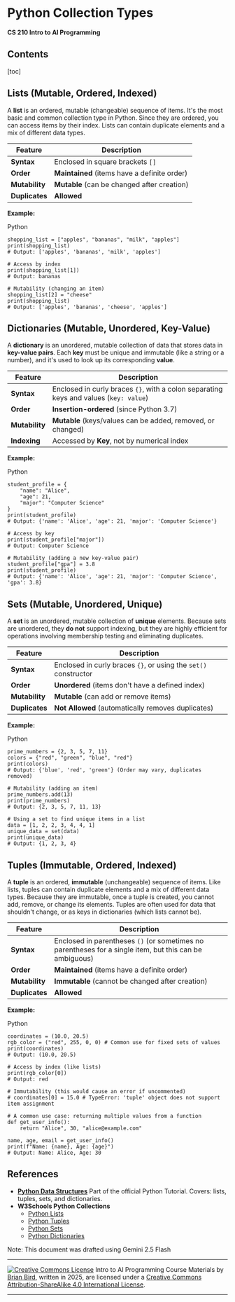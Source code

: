 <h1>Python Collection Types</h1>

**CS 210 Intro to AI Programming**

<h2>Contents</h2>

[toc]

## Lists (Mutable, Ordered, Indexed)

A **list** is an ordered, mutable (changeable) sequence of items. It's the most basic and common collection type in Python. Since they are ordered, you can access items by their index. Lists can contain duplicate elements and a mix of different data types.

| Feature        | Description                                  |
| -------------- | -------------------------------------------- |
| **Syntax**     | Enclosed in square brackets `[]`             |
| **Order**      | **Maintained** (items have a definite order) |
| **Mutability** | **Mutable** (can be changed after creation)  |
| **Duplicates** | **Allowed**                                  |

**Example:**

Python

```
shopping_list = ["apples", "bananas", "milk", "apples"]
print(shopping_list)
# Output: ['apples', 'bananas', 'milk', 'apples']

# Access by index
print(shopping_list[1])
# Output: bananas

# Mutability (changing an item)
shopping_list[2] = "cheese"
print(shopping_list)
# Output: ['apples', 'bananas', 'cheese', 'apples']
```



## Dictionaries (Mutable, Unordered, Key-Value)

A **dictionary** is an unordered, mutable collection of data that stores data in **key-value pairs**. Each **key** must be unique and immutable (like a string or a number), and it's used to look up its corresponding **value**.

| Feature        | Description                                                  |
| -------------- | ------------------------------------------------------------ |
| **Syntax**     | Enclosed in curly braces `{}`, with a colon separating keys and values (`key: value`) |
| **Order**      | **Insertion-ordered** (since Python 3.7)                     |
| **Mutability** | **Mutable** (keys/values can be added, removed, or changed)  |
| **Indexing**   | Accessed by **Key**, not by numerical index                  |

**Example:**

Python

```
student_profile = {
    "name": "Alice",
    "age": 21,
    "major": "Computer Science"
}
print(student_profile)
# Output: {'name': 'Alice', 'age': 21, 'major': 'Computer Science'}

# Access by key
print(student_profile["major"])
# Output: Computer Science

# Mutability (adding a new key-value pair)
student_profile["gpa"] = 3.8
print(student_profile)
# Output: {'name': 'Alice', 'age': 21, 'major': 'Computer Science', 'gpa': 3.8}
```



## Sets (Mutable, Unordered, Unique)

A **set** is an unordered, mutable collection of **unique** elements. Because sets are unordered, they **do not** support indexing, but they are highly efficient for operations involving membership testing and eliminating duplicates.

| Feature        | Description                                                  |
| -------------- | ------------------------------------------------------------ |
| **Syntax**     | Enclosed in curly braces `{}`, or using the `set()` constructor |
| **Order**      | **Unordered** (items don't have a defined index)             |
| **Mutability** | **Mutable** (can add or remove items)                        |
| **Duplicates** | **Not Allowed** (automatically removes duplicates)           |

**Example:**

Python

```
prime_numbers = {2, 3, 5, 7, 11}
colors = {"red", "green", "blue", "red"}
print(colors)
# Output: {'blue', 'red', 'green'} (Order may vary, duplicates removed)

# Mutability (adding an item)
prime_numbers.add(13)
print(prime_numbers)
# Output: {2, 3, 5, 7, 11, 13}

# Using a set to find unique items in a list
data = [1, 2, 2, 3, 4, 4, 1]
unique_data = set(data)
print(unique_data)
# Output: {1, 2, 3, 4}
```



## Tuples (Immutable, Ordered, Indexed)

A **tuple** is an ordered, **immutable** (unchangeable) sequence of items. Like lists, tuples can contain duplicate elements and a mix of different data types. Because they are immutable, once a tuple is created, you cannot add, remove, or change its elements. Tuples are often used for data that shouldn't change, or as keys in dictionaries (which lists cannot be).

| Feature        | Description                                                  |
| -------------- | ------------------------------------------------------------ |
| **Syntax**     | Enclosed in parentheses `()` (or sometimes no parentheses for a single item, but this can be ambiguous) |
| **Order**      | **Maintained** (items have a definite order)                 |
| **Mutability** | **Immutable** (cannot be changed after creation)             |
| **Duplicates** | **Allowed**                                                  |

**Example:**

Python

```
coordinates = (10.0, 20.5)
rgb_color = ("red", 255, 0, 0) # Common use for fixed sets of values
print(coordinates)
# Output: (10.0, 20.5)

# Access by index (like lists)
print(rgb_color[0])
# Output: red

# Immutability (this would cause an error if uncommented)
# coordinates[0] = 15.0 # TypeError: 'tuple' object does not support item assignment

# A common use case: returning multiple values from a function
def get_user_info():
    return "Alice", 30, "alice@example.com"

name, age, email = get_user_info()
print(f"Name: {name}, Age: {age}")
# Output: Name: Alice, Age: 30
```



## References

- [**Python Data Structures**](https://docs.python.org/3/tutorial/datastructures.html)
  Part of the official Python Tutorial. Covers: lists, tuples, sets, and dictionaries.
- **W3Schools Python Collections**
  - [Python Lists](https://www.w3schools.com/python/python_lists.asp)
  - [Python Tuples](https://www.w3schools.com/python/python_tuples.asp)
  - [Python Sets](https://www.w3schools.com/python/python_sets.asp)
  - [Python Dictionaries](https://www.w3schools.com/python/python_dictionaries.asp)



Note: This document was drafted using Gemini 2.5 Flash


---

[![Creative Commons License](https://i.creativecommons.org/l/by-sa/4.0/88x31.png)](http://creativecommons.org/licenses/by-sa/4.0/) Intro to AI Programming Course Materials by [Brian Bird](https://profbird.dev), written in <time>2025</time>, are licensed under a [Creative Commons Attribution-ShareAlike 4.0 International License](http://creativecommons.org/licenses/by-sa/4.0/). 

---
